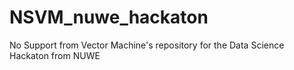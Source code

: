 # NSVM_nuwe_hackaton
No Support from Vector Machine's repository for the Data Science Hackaton from NUWE
